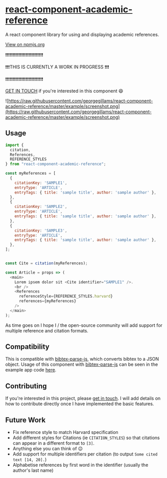 # [react-component-academic-reference](https://www.npmjs.com/package/react-component-academic-reference)

A react component library for using and displaying academic references.

[View on npmjs.org](https://www.npmjs.com/package/react-component-academic-reference)

:exclamation::exclamation::exclamation::exclamation::exclamation::exclamation::exclamation::exclamation::exclamation::exclamation::exclamation::exclamation::exclamation::exclamation::exclamation::exclamation::exclamation::exclamation::exclamation::exclamation::exclamation::exclamation::exclamation::exclamation::exclamation::exclamation:

:exclamation::exclamation::exclamation:THIS IS CURRENTLY A WORK IN PROGRESS :exclamation::exclamation::exclamation:

:exclamation::exclamation::exclamation::exclamation::exclamation::exclamation::exclamation::exclamation::exclamation::exclamation::exclamation::exclamation::exclamation::exclamation::exclamation::exclamation::exclamation::exclamation::exclamation::exclamation::exclamation::exclamation::exclamation::exclamation::exclamation::exclamation:

 [GET IN TOUCH](https://www.georgegillams.co.uk/contact/) if you're interested in this component :smile:
 
 ![https://raw.githubusercontent.com/georgegillams/react-component-academic-reference/master/example/screenshot.png](https://raw.githubusercontent.com/georgegillams/react-component-academic-reference/master/example/screenshot.png)


## Usage

```js
import {
  citation,
  References,
  REFERENCE_STYLES
} from "react-component-academic-reference";

const myReferences = [
  {
    citationKey: 'SAMPLE1',
    entryType: 'ARTICLE',
    entryTags: { title: 'sample title', author: 'sample author' },
  },
  {
    citationKey: 'SAMPLE2',
    entryType: 'ARTICLE',
    entryTags: { title: 'sample title', author: 'sample author' },
  },
  {
    citationKey: 'SAMPLE3',
    entryType: 'ARTICLE',
    entryTags: { title: 'sample title', author: 'sample author' },
  },
];


const Cite = citation(myReferences);

const Article = props => (
  <main>
    Lorem ipsem dolor sit <Cite identifier="SAMPLE1" />.
    <br />
    <References
      referenceStyle={REFERENCE_STYLES.harvard}
      references={myReferences}
    />
  </main>
);
```

As time goes on I hope I / the open-source community will add support for multiple reference and citation formats.

## Compatibility

This is compatible with [bibtex-parse-js](https://www.npmjs.com/package/bibtex-parse-js), which converts bibtex to a JSON object. Usage of this component with [bibtex-parse-js](https://www.npmjs.com/package/bibtex-parse-js) can be seen  in the example app code [here](https://github.com/georgegillams/react-component-academic-reference/blob/master/example/src/App.js).

## Contributing

If you're interested in this project, please [get in touch](https://www.georgegillams.co.uk/contact/).
I will add details on how to contribute directly once I have implemented the basic features.

## Future Work

- Fix reference style to match Harvard specification
- Add different styles for Citations (ie `CITATION_STYLES`) so that citations can appear in a different format to `[3]`.
- Anything else you can think of 😉
- Add support for multiple identifiers per citation (to output `Some cited text [14, 20].`)
- Alphabetise references by first word in the identifier (usually the author's last name)